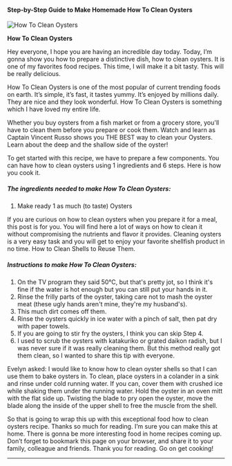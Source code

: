             

#### Step-by-Step Guide to Make Homemade How To Clean Oysters

![How To Clean Oysters](https://img-global.cpcdn.com/recipes/6180627985465344/751x532cq70/how-to-clean-oysters-recipe-main-photo.jpg)

**How To Clean Oysters**

Hey everyone, I hope you are having an incredible day today. Today, I’m gonna show you how to prepare a distinctive dish, how to clean oysters. It is one of my favorites food recipes. This time, I will make it a bit tasty. This will be really delicious.

How To Clean Oysters is one of the most popular of current trending foods on earth. It’s simple, it’s fast, it tastes yummy. It’s enjoyed by millions daily. They are nice and they look wonderful. How To Clean Oysters is something which I have loved my entire life.

Whether you buy oysters from a fish market or from a grocery store, you'll have to clean them before you prepare or cook them. Watch and learn as Captain Vincent Russo shows you THE BEST way to clean your Oysters. Learn about the deep and the shallow side of the oyster!

To get started with this recipe, we have to prepare a few components. You can have how to clean oysters using 1 ingredients and 6 steps. Here is how you cook it.

##### The ingredients needed to make How To Clean Oysters:

1.  Make ready 1 as much (to taste) Oysters

If you are curious on how to clean oysters when you prepare it for a meal, this post is for you. You will find here a lot of ways on how to clean it without compromising the nutrients and flavor it provides. Cleaning oysters is a very easy task and you will get to enjoy your favorite shellfish product in no time. How to Clean Shells to Reuse Them.

##### Instructions to make How To Clean Oysters:

1.  On the TV program they said 50°C, but that's pretty jot, so I think it's fine if the water is hot enough but you can still put your hands in it.
2.  Rinse the frilly parts of the oyster, taking care not to mash the oyster meat (these ugly hands aren't mine, they're my husband's).
3.  This much dirt comes off them.
4.  Rinse the oysters quickly in ice water with a pinch of salt, then pat dry with paper towels.
5.  If you are going to stir fry the oysters, I think you can skip Step 4.
6.  I used to scrub the oysters with katakuriko or grated daikon radish, but I was never sure if it was really cleaning them. But this method really got them clean, so I wanted to share this tip with everyone.

Evelyn asked: I would like to know how to clean oyster shells so that I can use them to bake oysters in. To clean, place oysters in a colander in a sink and rinse under cold running water. If you can, cover them with crushed ice while shaking them under the running water. Hold the oyster in an oven mitt with the flat side up. Twisting the blade to pry open the oyster, move the blade along the inside of the upper shell to free the muscle from the shell.

So that is going to wrap this up with this exceptional food how to clean oysters recipe. Thanks so much for reading. I’m sure you can make this at home. There is gonna be more interesting food in home recipes coming up. Don’t forget to bookmark this page on your browser, and share it to your family, colleague and friends. Thank you for reading. Go on get cooking!

* * *